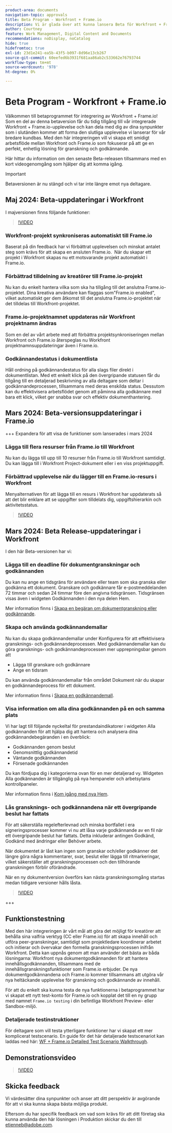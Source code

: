```yaml
---
product-area: documents
navigation-topic: approvals
title: Beta Program - Workfront + Frame.io
description: Vi är glada över att kunna lansera Beta för Workfront + Frame.io. Här hittar du information om den senaste Beta-releasen tillsammans med en kort videogenomgång som hjälper dig att komma igång.
author: Courtney
feature: Work Management, Digital Content and Documents
recommendations: noDisplay, noCatalog
hide: true
hidefromtoc: true
exl-id: 23d1e241-ea5b-43f5-b097-8d96e13cb267
source-git-commit: 60eefed6b3931f681aa86ab2c533662e76793744
workflow-type: tm+mt
source-wordcount: '978'
ht-degree: 0%

---
```


# Beta Program - Workfront + Frame.io

Välkommen till betaprogrammet för integrering av Workfront + Frame.io! Som en del av denna betaversion får du tidig tillgång till vår integrerade Workfront + Frame.io-upplevelse och kan dela med dig av dina synpunkter som i slutänden kommer att forma den slutliga upplevelse vi lanserar för vår bredare kundbas. Med den här integreringen vill vi skapa ett smidigt arbetsflöde mellan Workfront och Frame.io som fokuserar på att ge en perfekt, enhetlig lösning för granskning och godkännande.

Här hittar du information om den senaste Beta-releasen tillsammans med en kort videogenomgång som hjälper dig att komma igång.

>[!IMPORTANT]
>
>Betaversionen är nu stängd och vi tar inte längre emot nya deltagare.


## Maj 2024: Beta-uppdateringar i Workfront

I majversionen finns följande funktioner:  

>[!VIDEO](https://video.tv.adobe.com/v/3429129/)

### Workfront-projekt synkroniseras automatiskt till Frame.io

Baserat på din feedback har vi förbättrat upplevelsen och minskat antalet steg som krävs för att skapa en ansluten Frame.io.  När du skapar ett projekt i Workfront skapas nu ett motsvarande projekt automatiskt i Frame.io. 

### Förbättrad tilldelning av kreatörer till Frame.io-projekt

Nu kan du enkelt hantera vilka som ska ha tillgång till det anslutna Frame.io-projektet. Dina kreativa användare kan flaggas som&quot;Frame.io enabled&quot;, vilket automatiskt ger dem åtkomst till det anslutna Frame.io-projektet när det tilldelas till Workfront-projektet.   

### Frame.io-projektnamnet uppdateras när Workfront projektnamn ändras

Som en del av vårt arbete med att förbättra projektsynkroniseringen mellan Workfront och Frame.io återspeglas nu Workfront projektnamnsuppdateringar även i Frame.io. 

### Godkännandestatus i dokumentlista

Håll ordning på godkännandestatus för alla slags filer direkt i dokumentlistan. Med ett enkelt klick på den övergripande statusen får du tillgång till en detaljerad beskrivning av alla deltagare som deltar i godkännandeprocessen, tillsammans med deras enskilda status. Dessutom kan du effektivisera arbetsflödet genom att påminna alla godkännare med bara ett klick, vilket ger snabba svar och effektiv dokumenthantering. 


## Mars 2024: Beta-versionsuppdateringar i Frame.io

+++ Expandera för att visa de funktioner som lanserades i mars 2024

### Lägga till flera resurser från Frame.io till Workfront

Nu kan du lägga till upp till 10 resurser från Frame.io till Workfront samtidigt. Du kan lägga till i Workfront Project-dokument eller i en viss projektuppgift.

### Förbättrad upplevelse när du lägger till en Frame.io-resurs i Workfront

Menyalternativen för att lägga till en resurs i Workfront har uppdaterats så att det blir enklare att se uppgifter som tilldelats dig, uppgiftshierarkin och aktivitetsstatus.

>[!VIDEO](https://video.tv.adobe.com/v/3428213/)

## Mars 2024: Beta Release-uppdateringar i Workfront

I den här Beta-versionen har vi:

### Lägga till en deadline för dokumentgranskningar och godkännanden

Du kan nu ange en tidsgräns för användare eller team som ska granska eller godkänna ett dokument. Granskare och godkännare får e-postmeddelanden 72 timmar och sedan 24 timmar före den angivna tidsgränsen. Tidsgränsen visas även i widgeten Godkännanden i den nya delen Hem.

Mer information finns i [Skapa en begäran om dokumentgranskning eller godkännande](/help/quicksilver/review-and-approve-work/document-reviews-and-approvals/manage-document-approvals/create-a-document-approval.md).

### Skapa och använda godkännandemallar

Nu kan du skapa godkännandemallar under Konfigurera för att effektivisera gransknings- och godkännandeprocessen. Med godkännandemallar kan du göra gransknings- och godkännandeprocessen mer upprepningsbar genom att

* Lägga till granskare och godkännare
* Ange en tidsram

Du kan använda godkännandemallar från området Dokument när du skapar en godkännandeprocess för ett dokument.

Mer information finns i [Skapa en godkännandemall](/help/quicksilver/review-and-approve-work/document-reviews-and-approvals/manage-document-approvals/create-approval-template.md).

### Visa information om alla dina godkännanden på en och samma plats

Vi har lagt till följande nyckeltal för prestandaindikatorer i widgeten Alla godkännanden för att hjälpa dig att hantera och analysera dina godkännandebegäranden i en överblick:

* Godkännanden genom beslut
* Genomsnittlig godkännandetid
* Väntande godkännanden
* Försenade godkännanden

Du kan fördjupa dig i kategorierna ovan för en mer detaljerad vy. Widgeten Alla godkännanden är tillgänglig på nya hempaneler och arbetsytans kontrollpaneler.

Mer information finns i [Kom igång med nya Hem](/help/quicksilver/workfront-basics/using-home/new-home/get-started-with-new-home.md).

### Lås gransknings- och godkännandena när ett övergripande beslut har fattats

För att säkerställa regelefterlevnad och minska bortfallet i era signeringsprocesser kommer vi nu att låsa varje godkännande av en fil när ett övergripande beslut har fattats. Detta inkluderar antingen Godkänd, Godkänd med ändringar eller Behöver arbete.

När dokumentet är låst kan ingen som granskar och/eller godkänner det längre göra några kommentarer, svar, beslut eller lägga till ritmarkeringar, vilket säkerställer att granskningsprocessen och den tillhörande granskningen förblir oförändrade.

När en ny dokumentversion överförs kan nästa granskningsomgång startas medan tidigare versioner hålls låsta.

>[!VIDEO](https://video.tv.adobe.com/v/3428179/)

+++

## Funktionstestning

Med den här integreringen är vårt mål att göra det möjligt för kreatörer att behålla sina valfria verktyg (CC eller Frame.io) för att skapa innehåll och utföra peer-granskningar, samtidigt som projektledare koordinerar arbetet och initierar och övervakar den formella granskningsprocessen inifrån Workfront. Detta kan uppnås genom att man använder det bästa av båda lösningarna: Workfront nya dokumentgodkännanden för att hantera innehållsgodkännanden, tillsammans med de innehållsgranskningsfunktioner som Frame.io erbjuder. De nya dokumentgodkännandena och Frame.io kommer tillsammans att utgöra vår nya heltäckande upplevelse för granskning och godkännande av innehåll. 

För att du enkelt ska kunna testa de nya funktionerna i betaprogrammet har vi skapat ett nytt test-konto för Frame.io och kopplat det till en ny grupp med namnet `Frame.io testing` i din befintliga Workfront Preview- eller Sandbox-miljö.

### Detaljerade testinstruktioner

För deltagare som vill testa ytterligare funktioner har vi skapat ett mer komplicerat testscenario. En guide för det här detaljerade testscenariot kan laddas ned här: [WF + Frame.io Detailed Test Scenario Walkthrough](/help/quicksilver/review-and-approve-work/Documents/assets/WF-Frame-Detailed-Walk-Through-May-Release.pdf).


## Demonstrationsvideo

>[!VIDEO](https://video.tv.adobe.com/v/3429092/)

## Skicka feedback

Vi värdesätter dina synpunkter och anser att ditt perspektiv är avgörande för att vi ska kunna skapa bästa möjliga produkt.

Eftersom du har specifik feedback om vad som krävs för att ditt företag ska kunna använda den här lösningen i Produktion skickar du den till [etienneb@adobe.com](mailto:etienneb@adobe.com).
